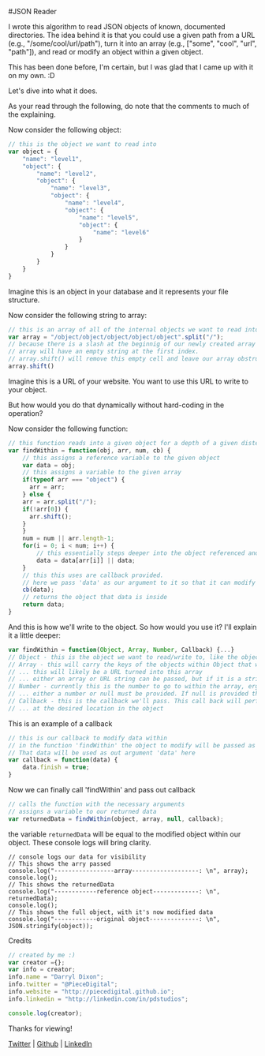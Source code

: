 #JSON Reader

I wrote this algorithm to read JSON objects of known, documented directories.
The idea behind it is that you could use a given path from a URL (e.g., "/some/cool/url/path"), turn it into an array (e.g., ["some", "cool", "url", "path"]), and read or modify an object within a given object.

This has been done before, I'm certain, but I was glad that I came up with it on my own. :D

Let's dive into what it does.

As your read through the following, do note that the comments to much of the explaining.

Now consider the following object:
```javascript
// this is the object we want to read into
var object = {
	"name": "level1",
	"object": {
		"name": "level2",
		"object": {
			"name": "level3",
			"object": {
				"name": "level4",
				"object": {
					"name": "level5",
					"object": {
						"name": "level6"
					}
				}
			}
		}
	}
}
```
Imagine this is an object in your database and it represents your file structure.

Now consider the following string to array:
```js
// this is an array of all of the internal objects we want to read into
var array = "/object/object/object/object/object".split("/");
// because there is a slash at the beginnig of our newly created array
// array will have an empty string at the first index.
// array.shift() will remove this empty cell and leave our array obstruction free
array.shift()
```
Imagine this is a URL of your website. You want to use this URL to write to your object.

But how would you do that dynamically without hard-coding in the operation?

Now consider the following function:
```js
// this function reads into a given object for a depth of a given distence
var findWithin = function(obj, arr, num, cb) {
	// this assigns a reference variable to the given object
	var data = obj;
	// this assigns a variable to the given array
	if(typeof arr === "object") {
	  arr = arr;
	} else {
    arr = arr.split("/");
    if(!arr[0]) {
      arr.shift();
    }
	}
	num = num || arr.length-1;
	for(i = 0; i < num; i++) {
		// this essentially steps deeper into the object referenced and assigns 'data' to it
		data = data[arr[i]] || data;
	}
	// this this uses are callback provided.
	// here we pass 'data' as our argument to it so that it can modify the data as needed
	cb(data);
	// returns the object that data is inside
	return data;
}
```
And this is how we'll write to the object. So how would you use it? I'll explain it a little deeper:
```js
var findWithin = function(Object, Array, Number, Callback) {...}
// Object - this is the object we want to read/write to, like the object we have at the top
// Array - this will carry the keys of the objects within Object that we want to read/write
// ... this will likely be a URL turned into this array
// ... either an array or URL string can be passed, but if it is a string it has to be formatted like a URL (e.g., "/path/to/object", "keys/of/object"). Strings will be converted to an array
// Number - currently this is the number to go to within the array, ergo into the object, to read/write
// ... either a number or null must be provided. If null is provided the number will then tbe the length of the array (-1, of course)
// Callback - this is the callback we'll pass. This call back will perform the desired operation
// ... at the desired location in the object
```
This is an example of a callback
```js
// this is our callback to modify data within
// in the function 'findWithin' the object to modify will be passed as an argument.
// That data will be used as out argument 'data' here
var callback = function(data) {
	data.finish = true;
}
```
Now we can finally call 'findWithin' and pass out callback
```js
// calls the function with the necessary arguments
// assigns a variable to our returned data
var returnedData = findWithin(object, array, null, callback);
```
the variable `returnedData` will be equal to the modified object within our object.
These console logs will bring clarity.
```ja
// console logs our data for visibility
// This shows the arry passed
console.log("-----------------array-------------------: \n", array);
console.log();
// This shows the returnedData
console.log("------------reference object-------------: \n", returnedData);
console.log();
// This shows the full object, with it's now modified data
console.log("------------original object--------------: \n", JSON.stringify(object));
```

Credits
```js
// created by me :)
var creator ={};
var info = creator;
info.name = "Darryl Dixon";
info.twitter = "@PieceDigital";
info.website = "http://piecedigital.github.io";
info.linkedin = "http://linkedin.com/in/pdstudios";

console.log(creator);
```

Thanks for viewing!

[Twitter](http://twitter.com/PieceDigital) | [Github](piecedigital.github.io) | [LinkedIn](linkedin.com/in/pdstudios)
